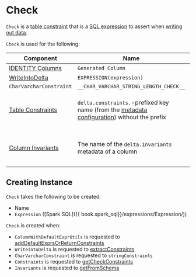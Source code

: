 # Check

`Check` is a [table constraint](Constraint.md) that is a [SQL expression](#expression) to assert when [writing out data](../commands/WriteIntoDelta.md#extractConstraints).

`Check` is used for the following:

 Component | Name | Expression
-----------|------|-----------
 [IDENTITY Columns](../ColumnWithDefaultExprUtils.md#addDefaultExprsOrReturnConstraints) | `Generated Column` | `EqualNullSafe`
 [WriteIntoDelta](../commands/WriteIntoDelta.md#extractConstraints) | `EXPRESSION(expression)` | An `Expression`
 `CharVarcharConstraint` | `__CHAR_VARCHAR_STRING_LENGTH_CHECK__` |
 [Table Constraints](index.md) | `delta.constraints.`-prefixed key name (from the [metadata configuration](../Metadata.md#configuration)) without the prefix | The constraint text (from the [metadata configuration](../Metadata.md#configuration)) for the key
 [Column Invariants](../column-invariants/index.md) | The name of the `delta.invariants` metadata of a column | The expression of the `delta.invariants` metadata of a column

## Creating Instance

`Check` takes the following to be created:

* <span id="name"> Name
* <span id="expression"> `Expression` ([Spark SQL]({{ book.spark_sql}}/expressions/Expression/))

`Check` is created when:

* `ColumnWithDefaultExprUtils` is requested to [addDefaultExprsOrReturnConstraints](../ColumnWithDefaultExprUtils.md#addDefaultExprsOrReturnConstraints)
* `WriteIntoDelta` is requested to [extractConstraints](../commands/WriteIntoDelta.md#extractConstraints)
* `CharVarcharConstraint` is requested to `stringConstraints`
* `Constraints` is requested to [getCheckConstraints](Constraints.md#getCheckConstraints)
* `Invariants` is requested to [getFromSchema](../column-invariants/Invariants.md#getFromSchema)

